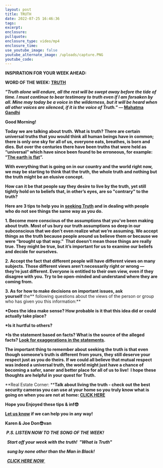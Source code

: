 ```yaml
---
layout: post
title: TRUTH
date: 2022-07-25 16:46:36
tags:
excerpt:
enclosure:
pullquote:
enclosure_type: video/mp4
enclosure_time:
use_youtube_image: false
youtube_alternate_image: /uploads/capture.PNG
youtube_code:
---
```

**INSPIRATION FOR YOUR WEEK AHEAD:**

**WORD OF THE WEEK:&nbsp;[TRUTH](https://youtu.be/mmmIrB9Rebc)&nbsp;**

***"Truth alone will endure, all the rest will be swept away before the tide of time. I must continue to bear testimony to truth even if I am forsaken by all. Mine may today be a voice in the wilderness, but it will be heard when all other voices are silenced, if it is the voice of Truth."*&nbsp;—&nbsp;[Mahatma Gandhi](https://www.yourarticlelibrary.com/mahatma-gandhi/mahatma-gandhis-views-on-truth/38535)**

**Good Morning\!**

**Today we are talking about truth. What is truth? There are certain universal truths that you would think all human beings have in common; there is only one sky for all of us, everyone eats, breathes, is born and dies. But over the centuries there have been truths that were held as “universal” which have since been found to be erroneous, for example: “[The earth is flat](https://en.wikipedia.org/wiki/Myth_of_the_flat_Earth)”.**

**With everything that is going on in our country and the world right now, we may be starting to think that the truth, the whole truth and nothing but the truth might be an elusive concept.**

**How can it be that people say they desire to live by the truth, yet still tightly hold on to beliefs that, in other’s eyes, are so "contrary" to the truth?**

**Here are 3 tips to help you in&nbsp;[seeking Truth](https://ethos3.com/useful-tips-ted-talk-seek-truth-era-fake-news/#:~:text=Useful%20Tips%20from%20the%20TED%20Talk%20%E2%80%9CHow%20to,the%20form%20of%20a%20call%20to%20action.%20)&nbsp;and in dealing with people who do not see things the same way as you do.**

**1\. Become more conscious of the assumptions that you’ve been making about truth. Most of us bury our truth assumptions so deep in our subconscious that we don’t even realize what we’re assuming. We accept things as the truth because people around us believe them or because we were “brought up that way.”&nbsp; That doesn’t mean those things are really true. They might be true, but it’s important for us to examine our beliefs and decide for ourselves.**

**2\. Accept the fact that different people will have different views on many subjects. Those different views aren’t necessarily right or wrong — they’re just different. Everyone is entitled to their own view, even if they disagree with you. Try to be open-minded and understand where they are coming from.**

**3\. As for how to make decisions on important issues, ask yourself**&nbsp;the**&nbsp;following questions about the views of the person or group who has given you this information:**

**\*Does the idea make sense? How probable is it that this idea did or could actually take place?&nbsp;**

**\*Is it hurtful to others?**

**\*Is the statement based on facts? What is the source of the alleged facts?&nbsp;[Look for exaggerations in the statements](https://learnsafe.com/fact-or-fake-how-to-fact-check-online-articles/).**

**The important thing to remember about seeking the truth is that even though someone’s truth is different from yours, they still deserve your respect just as you do theirs. If we could all believe that mutual respect was indeed a universal truth, the world might just have a chance of becoming a safer, saner and better place for all of us to live\! &nbsp;I hope these thoughts are helpful in your quest for Truth.**

**Real Estate Corner:&nbsp;****Talk about living the truth - check out the best security cameras you can use at your home so you truly know what is going on when you are not at home:&nbsp;[CLICK HERE](https://www.tomsguide.com/best-picks/best-home-security-cameras)**

**Hope you Enjoyed these tips & inf😎**

**[Let us know](https://tampabayrealestatevideoblog.com/contact)&nbsp;if we can help you in any way\!&nbsp;**

**Karen & Joe Don😎van&nbsp;**

&nbsp;***P.S. LISTEN NOW TO THE SONG OF THE WEEK\!***

***&nbsp; Start off your week with the truth\! &nbsp;******"What is Truth"***

***&nbsp; sung by none other than the Man in Black\!***

***&nbsp;&nbsp;[CLICK HERE NOW&nbsp;](https://youtu.be/S0KQWTBljjg)&nbsp;&nbsp; &nbsp;&nbsp;***
